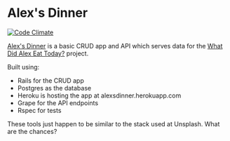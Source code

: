# Alex's Dinner

[![Code Climate](https://codeclimate.com/github/ash106/alexs_dinner/badges/gpa.svg)](https://codeclimate.com/github/ash106/alexs_dinner)

[Alex's Dinner](https://alexsdinner.herokuapp.com/) is a basic CRUD app and API which serves data for the [What Did Alex Eat Today?](https://github.com/ash106/what_did_alex_eat_today) project.

Built using:

- Rails for the CRUD app
- Postgres as the database
- Heroku is hosting the app at alexsdinner.herokuapp.com
- Grape for the API endpoints
- Rspec for tests

These tools just happen to be similar to the stack used at Unsplash. What are the chances?
